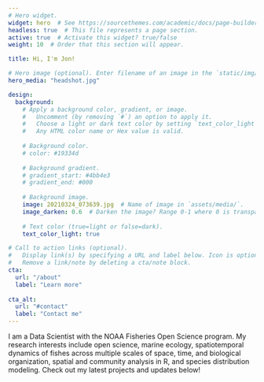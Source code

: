 ```yaml
---
# Hero widget.
widget: hero  # See https://sourcethemes.com/academic/docs/page-builder/
headless: true  # This file represents a page section.
active: true  # Activate this widget? true/false
weight: 10  # Order that this section will appear.

title: Hi, I'm Jon!

# Hero image (optional). Enter filename of an image in the `static/img/` folder.
hero_media: "headshot.jpg"

design:
  background:
    # Apply a background color, gradient, or image.
    #   Uncomment (by removing `#`) an option to apply it.
    #   Choose a light or dark text color by setting `text_color_light`.
    #   Any HTML color name or Hex value is valid.
  
    # Background color.
    # color: #19334d
    
    # Background gradient.
    # gradient_start: #4bb4e3
    # gradient_end: #000
    
    # Background image.
    image: 20210324_073639.jpg  # Name of image in `assets/media/`.
    image_darken: 0.6  # Darken the image? Range 0-1 where 0 is transparent and 1 is opaque.
  
    # Text color (true=light or false=dark).
    text_color_light: true

# Call to action links (optional).
#   Display link(s) by specifying a URL and label below. Icon is optional for `[cta]`.
#   Remove a link/note by deleting a cta/note block.
cta:
  url: "/about"
  label: "Learn more"
  
cta_alt:
  url: "#contact"
  label: "Contact me"
---
```


I am a Data Scientist with the NOAA Fisheries Open Science program. My research interests include open science, marine ecology, spatiotemporal dynamics of fishes across multiple scales of space, time, and biological organization, spatial and community analysis in R, and species distribution modeling. Check out my latest projects and updates below!
